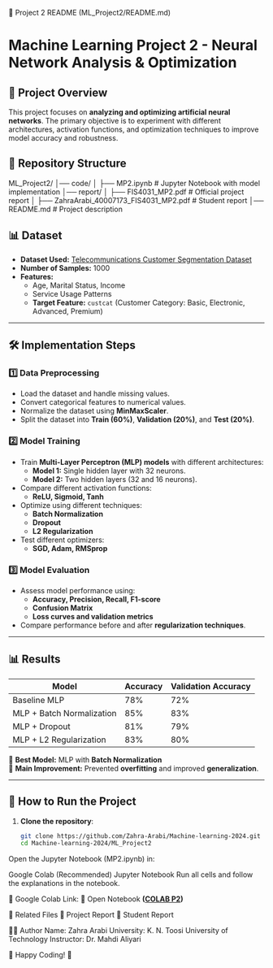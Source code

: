 📌 Project 2 README (ML_Project2/README.md)

# Machine Learning Project 2 - Neural Network Analysis & Optimization

## 📌 Project Overview
This project focuses on **analyzing and optimizing artificial neural networks**. The primary objective is to experiment with different architectures, activation functions, and optimization techniques to improve model accuracy and robustness.

## 📂 Repository Structure
ML_Project2/ │── code/ │ ├── MP2.ipynb # Jupyter Notebook with model implementation │── report/ │ ├── FIS4031_MP2.pdf # Official project report │ ├── ZahraArabi_40007173_FIS4031_MP2.pdf # Student report │── README.md # Project description


## 📊 **Dataset**
- **Dataset Used:** [Telecommunications Customer Segmentation Dataset](https://www.kaggle.com/datasets/aslkuscu/telecust1000t)
- **Number of Samples:** 1000
- **Features:**
  - Age, Marital Status, Income
  - Service Usage Patterns
  - **Target Feature:** `custcat` (Customer Category: Basic, Electronic, Advanced, Premium)

---

## 🛠 **Implementation Steps**
### **1️⃣ Data Preprocessing**
- Load the dataset and handle missing values.
- Convert categorical features to numerical values.
- Normalize the dataset using **MinMaxScaler**.
- Split the dataset into **Train (60%)**, **Validation (20%)**, and **Test (20%)**.

### **2️⃣ Model Training**
- Train **Multi-Layer Perceptron (MLP) models** with different architectures:
  - **Model 1:** Single hidden layer with 32 neurons.
  - **Model 2:** Two hidden layers (32 and 16 neurons).
- Compare different activation functions:
  - **ReLU, Sigmoid, Tanh**
- Optimize using different techniques:
  - **Batch Normalization**
  - **Dropout**
  - **L2 Regularization**
- Test different optimizers:
  - **SGD, Adam, RMSprop**

### **3️⃣ Model Evaluation**
- Assess model performance using:
  - **Accuracy, Precision, Recall, F1-score**
  - **Confusion Matrix**
  - **Loss curves and validation metrics**
- Compare performance before and after **regularization techniques**.

---

## 📊 **Results**
| Model | Accuracy | Validation Accuracy |
|------|------|------|
| Baseline MLP | 78% | 72% |
| MLP + Batch Normalization | 85% | 83% |
| MLP + Dropout | 81% | 79% |
| MLP + L2 Regularization | 83% | 80% |

📌 **Best Model:** MLP with **Batch Normalization**  
📌 **Main Improvement:** Prevented **overfitting** and improved **generalization**.

---

## 🚀 **How to Run the Project**
1. **Clone the repository**:
   ```bash
   git clone https://github.com/Zahra-Arabi/Machine-learning-2024.git
   cd Machine-learning-2024/ML_Project2

Open the Jupyter Notebook (MP2.ipynb) in:

Google Colab (Recommended)
Jupyter Notebook
Run all cells and follow the explanations in the notebook.

📌 Google Colab Link:
🔗 Open Notebook **([COLAB P2](https://colab.research.google.com/drive/1sGE_Ow4Q4WM3v8UkPLl5lMEmMY3_Cz_K?usp=sharing))**

📄 Related Files
📜 Project Report
📑 Student Report

👩‍💻 Author
Name: Zahra Arabi
University: K. N. Toosi University of Technology
Instructor: Dr. Mahdi Aliyari

🚀 Happy Coding! 🎯

